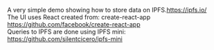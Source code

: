 A very simple demo showing how to store data on IPFS.https://ipfs.io/ <br/>
The UI uses React created from: create-react-app https://github.com/facebook/create-react-app <br/>
Queries to IPFS are done using IPFS mini: https://github.com/silentcicero/ipfs-mini
